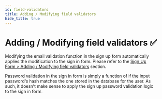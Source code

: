 ```yaml
---
id: field-validators
title: Adding / Modifying field validators
hide_title: true
---
```


# Adding / Modifying field validators ✅

Modifying the email validation function in the sign up form automatically applies the modification to the sign in form. Please refer to the [Sign Up Form > Adding / Modifying field validators](../signup-form/field-validators#changing-the-email-and-password-validators) section.

Password validation in the sign in form is simply a function of if the input password's hash matches the one stored in the database for the user. As such, it doesn't make sense to apply the sign up password validation logic to the sign in form.